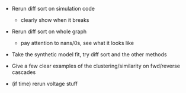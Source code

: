 - Rerun diff sort on simulation code
    - clearly show when it breaks 

- Rerun diff sort on whole graph 
    - pay attention to nans/0s, see what it looks like 

- Take the synthetic model fit, try diff sort and the other methods 

- Give a few clear examples of the clustering/similarity on fwd/reverse cascades

- (if time) rerun voltage stuff